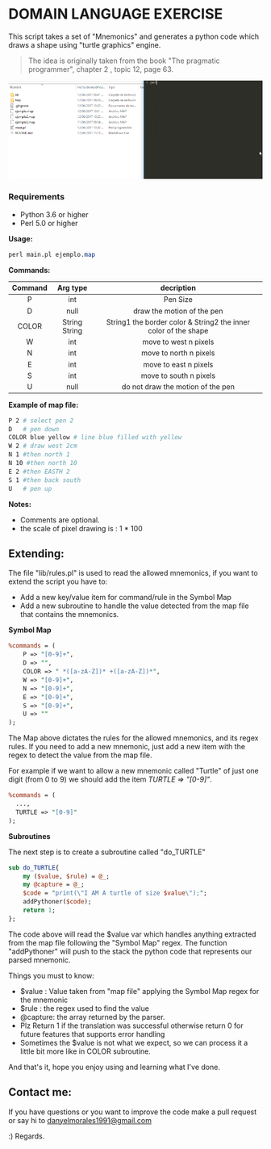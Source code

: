 # DOMAIN LANGUAGE EXERCISE

This script takes a set of  "Mnemonics" and generates a python code  which draws a shape  using "turtle graphics" engine. 



> The idea is originally taken from the book "The pragmatic programmer", chapter 2 , topic 12, page 63.



![assets/example.gif](assets/example.gif)

### Requirements

- Python 3.6 or higher 
- Perl 5.0 or higher



**Usage:**

```perl
perl main.pl ejemplo.map
```



**Commands:**

| Command |   Arg type    |                decription                |
| :-----: | :-----------: | :--------------------------------------: |
|    P    |      int      |                 Pen Size                 |
|    D    |     null      |        draw the motion of the pen        |
|  COLOR  | String String | String1 the border color & String2 the inner color of the shape |
|    W    |      int      |          move to west  n pixels          |
|    N    |      int      |          move to north n pixels          |
|    E    |      int      |          move to east n pixels           |
|    S    |      int      |          move to south n pixels          |
|    U    |     null      |    do not draw the motion of the pen     |



**Example of map file:**

```bash
P 2 # select pen 2
D   # pen down
COLOR blue yellow # line blue filled with yellow
W 2 # draw west 2cm
N 1 #then north 1
N 10 #then north 10
E 2 #then EASTH 2
S 1 #then back south
U   # pen up
```

**Notes:** 

* Comments are optional.
* the scale of pixel drawing is : 1 * 100 


## **Extending:**

The file "lib/rules.pl"  is used to read the allowed mnemonics, if you want to extend the script you have to:

- Add a new key/value item for command/rule in the Symbol Map
- Add a new subroutine to handle the value detected from the map file that contains the mnemonics.





**Symbol Map**

```perl
%commands = (
	P => "[0-9]+",
	D => "",
	COLOR => " *([a-zA-Z])* +([a-zA-Z])*",
	W => "[0-9]+",
	N => "[0-9]+",
	E => "[0-9]+", 
	S => "[0-9]+",
	U => ""
);
```

The Map above dictates the rules for the allowed mnemonics, and its regex rules. If you need to add a new mnemonic, just add a new item with the regex to detect the value from the map file. 



For example if we want to allow a new mnemonic called "Turtle" of just one digit (from 0 to 9) we should add the item *TURTLE => "[0-9]"*.

```perl
%commands = (
  ...,
  TURTLE => "[0-9]"
);
```


**Subroutines**

The next step is to create a subroutine called "do_TURTLE"

```perl
sub do_TURTLE{
	my ($value, $rule) = @_;
	my @capture = @_;
	$code = "print(\"I AM A turtle of size $value\");";
	addPythoner($code);
	return 1;
};
```

The code above will read the $value var which handles anything extracted from the map file following the "Symbol Map" regex.  The function "addPythoner" will push to the stack the python code that represents  our parsed mnemonic.



Things you must to know:

- $value :  Value taken from "map file" applying the Symbol Map regex for the mnemonic
- $rule : the regex used to find the value
- @capture: the array returned by the parser.
- Plz Return 1 if the translation was successful otherwise return 0 for future features that supports error handling
- Sometimes the $value is not what we expect, so we can process it a little bit more like in COLOR subroutine.



And that's it, hope you enjoy using and learning what I've done.



## Contact me:

If you have questions or you want to improve the code make a pull request or say hi to danyelmorales1991@gmail.com



:) Regards.